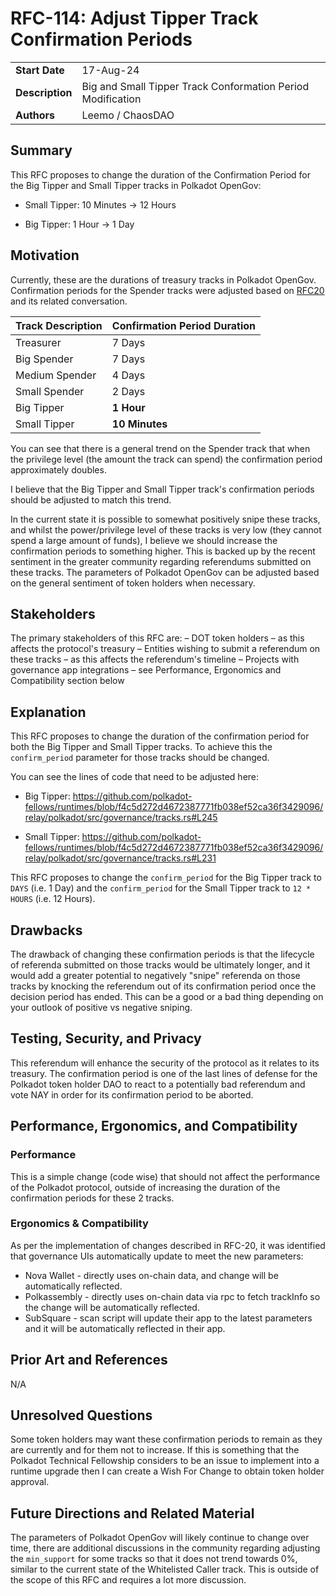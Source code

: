 # RFC-114: Adjust Tipper Track Confirmation Periods

|                 |                                                                                             |
| --------------- | ------------------------------------------------------------------------------------------- |
| **Start Date**  | 17-Aug-24                                                                                   |
| **Description** | Big and Small Tipper Track Conformation Period Modification                                 |
| **Authors**     | Leemo / ChaosDAO                                                                            |

## Summary

This RFC proposes to change the duration of the Confirmation Period for the Big Tipper and Small Tipper tracks in Polkadot OpenGov:

* Small Tipper: 10 Minutes -> 12 Hours

* Big Tipper: 1 Hour -> 1 Day

## Motivation

Currently, these are the durations of treasury tracks in Polkadot OpenGov. Confirmation periods for the Spender tracks were adjusted based on [RFC20](https://github.com/polkadot-fellows/RFCs/pull/20) and its related conversation.

| Track Description | Confirmation Period Duration |
| ----------------- | ---------------------------- |
| Treasurer         | 7 Days                       |
| Big Spender       | 7 Days                       |
| Medium Spender    | 4 Days                       |
| Small Spender     | 2 Days                       |
| Big Tipper        | **1 Hour**                   |
| Small Tipper      | **10 Minutes**               |

You can see that there is a general trend on the Spender track that when the privilege level (the amount the track can spend) the confirmation period approximately doubles.

I believe that the Big Tipper and Small Tipper track's confirmation periods should be adjusted to match this trend.

In the current state it is possible to somewhat positively snipe these tracks, and whilst the power/privilege level of these tracks is very low (they cannot spend a large amount of funds), I believe we should increase the confirmation periods to something higher. This is backed up by the recent sentiment in the greater community regarding referendums submitted on these tracks. The parameters of Polkadot OpenGov can be adjusted based on the general sentiment of token holders when necessary. 

## Stakeholders

The primary stakeholders of this RFC are:
– DOT token holders – as this affects the protocol's treasury
– Entities wishing to submit a referendum on these tracks – as this affects the referendum's timeline
– Projects with governance app integrations – see Performance, Ergonomics and Compatibility section below

## Explanation

This RFC proposes to change the duration of the confirmation period for both the Big Tipper and Small Tipper tracks. To achieve this the ``confirm_period`` parameter for those tracks should be changed.

You can see the lines of code that need to be adjusted here:

* Big Tipper: https://github.com/polkadot-fellows/runtimes/blob/f4c5d272d4672387771fb038ef52ca36f3429096/relay/polkadot/src/governance/tracks.rs#L245

* Small Tipper: https://github.com/polkadot-fellows/runtimes/blob/f4c5d272d4672387771fb038ef52ca36f3429096/relay/polkadot/src/governance/tracks.rs#L231

This RFC proposes to change the ``confirm_period`` for the Big Tipper track to ``DAYS`` (i.e. 1 Day) and the ``confirm_period`` for the Small Tipper track to ``12 * HOURS`` (i.e. 12 Hours).

## Drawbacks

The drawback of changing these confirmation periods is that the lifecycle of referenda submitted on those tracks would be ultimately longer, and it would add a greater potential to negatively "snipe" referenda on those tracks by knocking the referendum out of its confirmation period once the decision period has ended. This can be a good or a bad thing depending on your outlook of positive vs negative sniping.

## Testing, Security, and Privacy

This referendum will enhance the security of the protocol as it relates to its treasury. The confirmation period is one of the last lines of defense for the Polkadot token holder DAO to react to a potentially bad referendum and vote NAY in order for its confirmation period to be aborted.

## Performance, Ergonomics, and Compatibility

### Performance

This is a simple change (code wise) that should not affect the performance of the Polkadot protocol, outside of increasing the duration of the confirmation periods for these 2 tracks.

### Ergonomics & Compatibility

As per the implementation of changes described in RFC-20, it was identified that governance UIs automatically update to meet the new parameters:

- Nova Wallet - directly uses on-chain data, and change will be automatically reflected.
- Polkassembly - directly uses on-chain data via rpc to fetch trackInfo so the change will be automatically reflected.
- SubSquare - scan script will update their app to the latest parameters and it will be automatically reflected in their app.

## Prior Art and References

N/A

## Unresolved Questions

Some token holders may want these confirmation periods to remain as they are currently and for them not to increase. If this is something that the Polkadot Technical Fellowship considers to be an issue to implement into a runtime upgrade then I can create a Wish For Change to obtain token holder approval.

## Future Directions and Related Material

The parameters of Polkadot OpenGov will likely continue to change over time, there are additional discussions in the community regarding adjusting the ``min_support`` for some tracks so that it does not trend towards 0%, similar to the current state of the Whitelisted Caller track. This is outside of the scope of this RFC and requires a lot more discussion.
